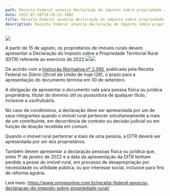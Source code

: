 ```yaml
---
path: Receita Federal anuncia declaração do imposto sobre propriedade rural
date: 2022-07-26T19:26:22.190Z
title: Receita Federal anuncia declaração do imposto sobre propriedade rural
description: Receita Federal anuncia declaração do imposto sobre propriedade rural
---
```

<!--StartFragment-->

![](https://www.omniaonline.com.br/wp-content/uploads/2022/07/Site-LinkedIn-Facebook-9.png)

A partir de 15 de agosto, os proprietários de imóveis rurais devem apresentar a Declaração do Imposto sobre a Propriedade Territorial Rural (DITR) referente ao exercício de 2022.![](https://agenciabrasil.ebc.com.br/ebc.png?id=1472604&o=node)![](https://agenciabrasil.ebc.com.br/ebc.gif?id=1472604&o=node)

De acordo com a [Instrução Normativa nº 2.095](https://in.gov.br/web/dou/-/instrucao-normativa-rfb-n-2.095-de-18-de-julho-de-2022-417712062), publicada pela Receita Federal no *Diário Oficial da União* de hoje (26), o prazo para a apresentação do documento termina em 30 de setembro.

A obrigação de apresentar o documento vale para pessoa física ou jurídica proprietária, titular do domínio útil ou possuidora de qualquer título, inclusive a usufrutuária.

No caso de condôminos, a declaração deve ser apresentada por um de seus integrantes quando o imóvel rural pertencer simultaneamente a mais de um contribuinte, em decorrência de contrato ou decisão judicial ou em função de doação recebida em comum.

Quando o imóvel rural pertencer a mais de uma pessoa, a DITR deverá ser apresentada por um dos proprietários.

Também devem apresentar a declaração pessoas física ou jurídica que, entre 1º de janeiro de 2022 e a data da apresentação da DITR tenham perdido a posse do imóvel rural, em processo de desapropriação por necessidade ou utilidade pública, ou por interesse social, inclusive para fins de reforma agrária.

Leia mais: https://www.omniaonline.com.br/receita-federal-anuncia-declaracao-do-imposto-sobre-propriedade-rural/

<!--EndFragment-->